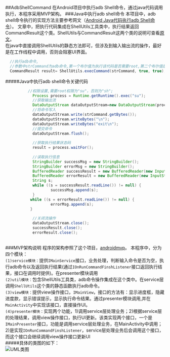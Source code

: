 ##AdbShellCommand
在Android项目中执行adb Shell命令，通过java代码调用执行，本程序采用MVP架构。
###Java中执行adb shell命令
本项目中，adb shell命令执行的实现方法主要参考网文（[Android Java代码执行adb Shell命令](http://www.2cto.com/kf/201501/371925.html)）。
文章中，把执行代码集成在ShellUtils工具类中，执行结果返回CommandResult这个类。ShellUtils与CommandResult这两个类的说明可查看[原文](http://www.2cto.com/kf/201501/371925.html)。<br>
在java中直接调用ShellUtils的静态方法即可，但涉及到输入输出流的操作，最好是在工作线程中调用，否则会阻塞UI界面。
```JAVA
  //执行adb命令,
  //参数中strCommand为adb命令,第一个布尔值为执行该代码是否需要root,第二个布尔值是否需要返回结果
  CommandResult result= ShellUtils.execCommand(strCommand, true, true);
```
#####Java中执行adb shell命令关键代码
```JAVA
          //权限设置,需要root权限为"su"，否则为"sh";
            Process process = Runtime.getRuntime().exec("su");
            //获取输出流
            DataOutputStream dataOutputStream=new DataOutputStream(process.getOutputStream());
            //将命令写入
            dataOutputStream.write(strCommand.getBytes());
            dataOutputStream.writeBytes("\n");
            dataOutputStream.writeBytes("exit\n");
            //提交命令
            dataOutputStream.flush();
            
            //获取执行结果状态码
            result = process.waitFor();
            
            //读取执行信息
            StringBuilder successMsg = new StringBuilder();
            StringBuilder errorMsg = new StringBuilder();
            BufferedReader successResult = new BufferedReader(new InputStreamReader(process.getInputStream()));
            BufferedReader errorResult = new BufferedReader(new InputStreamReader(process.getErrorStream()));
            String s;
            while ((s = successResult.readLine()) != null) {
                    successMsg.append(s);
            }
           while ((s = errorResult.readLine()) != null) {
                    errorMsg.append(s);
           }
           
            //关闭流操作
            dataOutputStream.close();
            successResult.close();
            errorResult.close();
 
```
###MVP架构说明
程序的架构参照了这个项目，[androidmvp](https://github.com/antoniolg/androidmvp)。
本程序中，分为四个模块：<br>
`(1)service模块：`提供`IMainService`接口，业务处理，判断输入命令是否为空，执行adb命令以及返回执行结果(通过`IOnRunCommandFinshListener`接口返回执行结果，接口在调用时提供)。在presenter模块调用<br>
`(2)util模块：`包含ShellUtils工具类，adb命令操作集成在这个类中。在service层调用`ShellUtils`这个类的静态函数执行adb命令。<br>
`(3)view模块：`提供view操作接口，`IMainView`，接口的方法有：显示进度框，隐藏进度款，显示错误提示，显示执行命令结果。通过presenter模块调用,并在`MainActivity`中实现该接口，直接操作UI。<br>
`(4)presenter模块：`实现两个功能，1)调用service层处理业务；2)根据service层的处理结果，调用view操作接口，执行UI更新。该类实现两个接口，一个是`IMainPresenter`接口，功能是调用service层处理业务，在MainActivity中调用；2)是实现`IOnRunCommandFinshListener`，service层处理业务后会调用这个接口，而这个接口会继续调用view操作接口更新UI<br>
#####具体的类图的如下：<br>
![UML类图](https://raw.githubusercontent.com/zj1947/AdbShellCommand/master/UML%E7%B1%BB%E5%9B%BE.png "UML类图")
